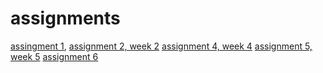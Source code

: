 # assignments
[assingment 1](https://github.com/ThomasVerho/assignments/blob/master/Assignment_week_2%2BThomas%2BVer.ipynb),
[assignment 2, week 2](https://github.com/ThomasVerho/assignments/blob/master/python_lecture%20(3).ipynb)
[assignment 4, week 4](https://github.com/ThomasVerho/assignments/blob/master/Assignment_week_4.ipynb)
[assignment 5, week 5](https://github.com/ThomasVerho/assignments/blob/master/Assignment_week_5%20(2).ipynb)
[assignment 6](https://github.com/ThomasVerho/assignments/blob/master/assignment4%20(1).ipynb)
